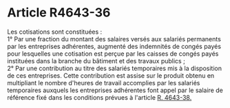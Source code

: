 # Article R4643-36

  
Les cotisations sont constituées :   
1° Par une fraction du montant des salaires versés aux salariés permanents par les entreprises adhérentes, augmenté des indemnités de congés payés pour lesquelles une cotisation est perçue par les caisses de congés payés instituées dans la branche du bâtiment et des travaux publics ;   
2° Par une contribution au titre des salariés temporaires mis à la disposition de ces entreprises. Cette contribution est assise sur le produit obtenu en multipliant le nombre d'heures de travail accomplies par les salariés temporaires auxquels les entreprises adhérentes font appel par le salaire de référence fixé dans les conditions prévues à l'article [R. 4643-38.][1]

 [1]: /affichCodeArticle.do?cidTexte=LEGITEXT000006072050&idArticle=LEGIARTI000018493726&dateTexte=&categorieLien=cid